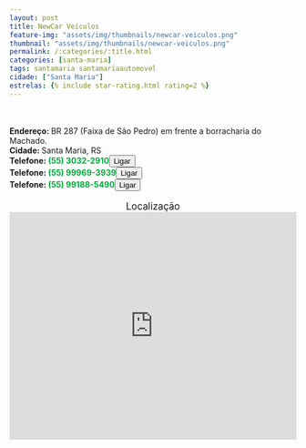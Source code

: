 ```yaml
---
layout: post
title: NewCar Veículos
feature-img: "assets/img/thumbnails/newcar-veiculos.png"
thumbnail: "assets/img/thumbnails/newcar-veiculos.png"
permalink: /:categories/:title.html
categories: [santa-maria]
tags: santamaria santamariaautomovel
cidade: ["Santa Maria"]
estrelas: {% include star-rating.html rating=2 %}
---	
```

<!-- more --><br />
<br/>
<b>Endereço: </b>BR 287 (Faixa de São Pedro) em frente a borracharia do Machado.<br />
<b>Cidade: </b>Santa Maria, RS<br />
<b>Telefone: <span style="color: #00ab3a;">(55) 3032-2910</span><a href="tel:5530322910"><button class="ligar">Ligar</button></a></b><br />
<b>Telefone: <span style="color: #00ab3a;">(55) 99969-3939</span><a href="tel:55999693939"><button class="ligar">Ligar</button></a></b><br />
<b>Telefone: <span style="color: #00ab3a;">(55) 99188-5490</span><a href="tel:55991885490"><button class="ligar">Ligar</button></a></b><br />
<br />
<div style="font-size: larger; text-align: center;">
Localização</div>
<iframe src="https://www.google.com/maps/embed?pb=!1m18!1m12!1m3!1d866.434028438008!2d-53.8450733708108!3d-29.698426533931336!2m3!1f0!2f0!3f0!3m2!1i1024!2i768!4f13.1!3m3!1m2!1s0x9503cc95596dffe5%3A0xd32f65914e58dbf6!2sBR-287%2C+970+-+Url%C3%A2ndia%2C+Santa+Maria+-+RS%2C+97070-150!5e0!3m2!1spt-BR!2sbr!4v1524622530211" width="100%" height="400" frameborder="0" style="border:0" allowfullscreen></iframe>

